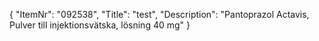 {
  "ItemNr": "092538",
  "Title": "test",
  "Description": "Pantoprazol Actavis, Pulver till injektionsvätska, lösning 40 mg"
}